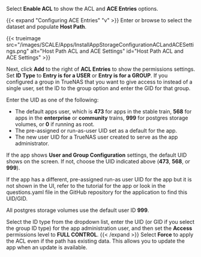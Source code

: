 &NewLine;

Select **Enable ACL** to show the ACL and **ACE Entries** options.

{{< expand "Configuring ACE Entries" "v" >}}
Enter or browse to select the dataset and populate **Host Path**.

{{< trueimage src="/images/SCALE/Apps/InstallAppStorageConfigurationACLandACESettings.png" alt="Host Path ACL and ACE Settings" id="Host Path ACL and ACE Settings" >}}

Next, click **Add** to the right of **ACL Entries** to show the permissions settings.
Set **ID Type** to **Entry is for a USER** or **Entry is for a GROUP**.
If you configured a group in TrueNAS that you want to give access to instead of a single user, set the ID to the group option and enter the GID for that group.

Enter the UID as one of the following:
* The default apps user, which is **473** for apps in the stable train, **568** for apps in the **enterprise** or **community** trains, **999** for postgres storage volumes, or **0** if running as root.
* The pre-assigned or run-as-user UID set as a default for the app.
* The new user UID for a TrueNAS user created to serve as the app administrator.

If the app shows **User and Group Configuration** settings, the default UID shows on the screen. If not, choose the UID indicated above (**473**, **568**, or **999**).

If the app has a different, pre-assigned run-as user UID for the app but it is not shown in the UI, refer to the tutorial for the app or look in the <file>questions.yaml</file> file in the GitHub repository for the application to find this UID/GID.

All postgres storage volumes use the default user ID **999**.

Select the ID type from the dropdown list, enter the UID (or GID if you select the group ID type) for the app administration user, and then set the **Access** permissions level to **FULL CONTROL**.
{{< /expand >}}
Select **Force** to apply the ACL even if the path has existing data. This allows you to update the app when an update is available.
